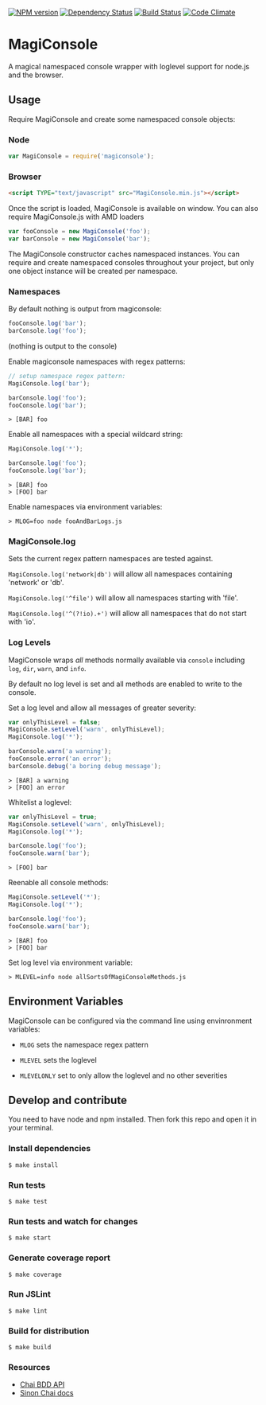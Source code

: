 [![NPM version](https://badge.fury.io/js/magiconsole.png)](http://badge.fury.io/js/magiconsole)
[![Dependency Status](https://david-dm.org/octatone/MagiConsole.png?theme=shields.io)](https://david-dm.org/octatone/MagiConsole)
[![Build Status](https://travis-ci.org/octatone/MagiConsole.png?branch=master)](https://travis-ci.org/octatone/MagiConsole)
[![Code Climate](https://codeclimate.com/github/octatone/MagiConsole.png)](https://codeclimate.com/github/octatone/MagiConsole)


# MagiConsole

A magical namespaced console wrapper with loglevel support for node.js and the browser.

## Usage

Require MagiConsole and create some namespaced console objects:

### Node
```javascript
var MagiConsole = require('magiconsole');
```

### Browser
```html
<script TYPE="text/javascript" src="MagiConsole.min.js"></script>
```
Once the script is loaded, MagiConsole is available on window.  You can also require MagiConsole.js with AMD loaders

```javascript
var fooConsole = new MagiConsole('foo');
var barConsole = new MagiConsole('bar');
```

The MagiConsole constructor caches namespaced instances.  You can require and create namespaced consoles throughout your project, but only one object instance will be created per namespace.

### Namespaces

By default nothing is output from magiconsole:
```javascript
fooConsole.log('bar');
barConsole.log('foo');
```
(nothing is output to the console)

Enable magiconsole namespaces with regex patterns:
```javascript
// setup namespace regex pattern:
MagiConsole.log('bar');

barConsole.log('foo');
fooConsole.log('bar');
```
```text
> [BAR] foo
```

Enable all namespaces with a special wildcard string:
```javascript
MagiConsole.log('*');

barConsole.log('foo');
fooConsole.log('bar');
```
```text
> [BAR] foo
> [FOO] bar
```

Enable namespaces via environment variables:
```text
> MLOG=foo node fooAndBarLogs.js
```

### MagiConsole.log

Sets the current regex pattern namespaces are tested against.

`MagiConsole.log('network|db')` will allow all namespaces containing 'network' or 'db'.

`MagiConsole.log('^file')` will allow all namespaces starting with 'file'.

`MagiConsole.log('^(?!io).+')` will allow all namespaces that do not start with 'io'.

### Log Levels

MagiConsole wraps *all* methods normally available via `console` including `log`, `dir`, `warn`, and `info`.

By default no log level is set and all methods are enabled to write to the console.

Set a log level and allow all messages of greater severity:
```javascript
var onlyThisLevel = false;
MagiConsole.setLevel('warn', onlyThisLevel);
MagiConsole.log('*');

barConsole.warn('a warning');
fooConsole.error('an error');
barConsole.debug('a boring debug message');
```
```text
> [BAR] a warning
> [FOO] an error
```

Whitelist a loglevel:
```javascript
var onlyThisLevel = true;
MagiConsole.setLevel('warn', onlyThisLevel);
MagiConsole.log('*');

barConsole.log('foo');
fooConsole.warn('bar');
```
```text
> [FOO] bar
```

Reenable all console methods:
```javascript
MagiConsole.setLevel('*');
MagiConsole.log('*');

barConsole.log('foo');
fooConsole.warn('bar');
```
```text
> [BAR] foo
> [FOO] bar
```

Set log level via environment variable:
```text
> MLEVEL=info node allSortsOfMagiConsoleMethods.js
```

## Environment Variables

MagiConsole can be configured via the command line using envinronment variables:

  - `MLOG` sets the namespace regex pattern

  - `MLEVEL` sets the loglevel

  - `MLEVELONLY` set to only allow the loglevel and no other severities

## Develop and contribute

You need to have node and npm installed. Then fork this repo and open it in your terminal.

### Install dependencies

    $ make install

### Run tests

    $ make test

### Run tests and watch for changes

    $ make start

### Generate coverage report

    $ make coverage

### Run JSLint

    $ make lint

### Build for distribution

    $ make build

### Resources
  - [Chai BDD API](http://chaijs.com/api/bdd)
  - [Sinon Chai docs](https://github.com/domenic/sinon-chai)
